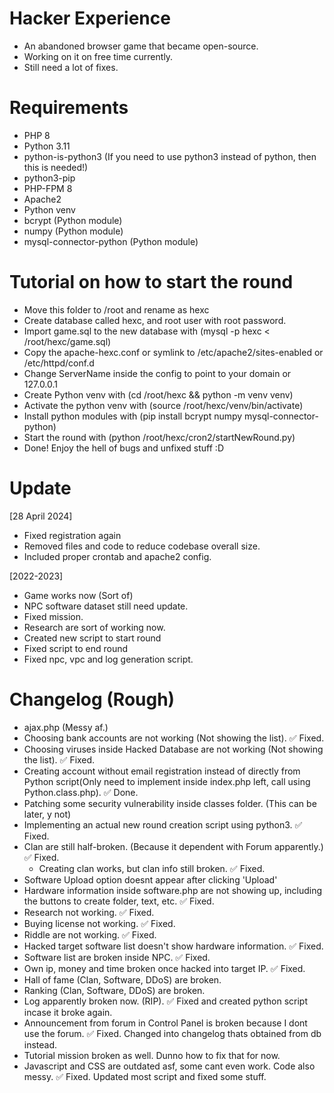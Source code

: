# Hacker Experience
- An abandoned browser game that became open-source.
- Working on it on free time currently.
- Still need a lot of fixes.

# Requirements
- PHP 8
- Python 3.11
- python-is-python3 (If you need to use python3 instead of python, then this is needed!)
- python3-pip
- PHP-FPM 8
- Apache2
- Python venv
- bcrypt (Python module)
- numpy (Python module)
- mysql-connector-python (Python module)

# Tutorial on how to start the round
- Move this folder to /root and rename as hexc
- Create database called hexc, and root user with root password.
- Import game.sql to the new database with (mysql -p hexc < /root/hexc/game.sql)
- Copy the apache-hexc.conf or symlink to /etc/apache2/sites-enabled or /etc/httpd/conf.d
- Change ServerName inside the config to point to your domain or 127.0.0.1
- Create Python venv with (cd /root/hexc && python -m venv venv)
- Activate the python venv with (source /root/hexc/venv/bin/activate)
- Install python modules with (pip install bcrypt numpy mysql-connector-python)
- Start the round with (python /root/hexc/cron2/startNewRound.py)
- Done! Enjoy the hell of bugs and unfixed stuff :D

# Update
[28 April 2024]
- Fixed registration again
- Removed files and code to reduce codebase overall size.
- Included proper crontab and apache2 config.

[2022-2023]
- Game works now (Sort of)
- NPC software dataset still need update.
- Fixed mission.
- Research are sort of working now.
- Created new script to start round
- Fixed script to end round
- Fixed npc, vpc and log generation script.

# Changelog (Rough)
- ajax.php (Messy af.)
- Choosing bank accounts are not working (Not showing the list). :white_check_mark:﻿  Fixed.
- Choosing viruses inside Hacked Database are not working (Not showing the list). :white_check_mark:﻿  Fixed.
- Creating account without email registration instead of directly from Python script(Only need to implement inside index.php left, call using Python.class.php). :white_check_mark:﻿  Done.
- Patching some security vulnerability inside classes folder. (This can be later, y not)
- Implementing an actual new round creation script using python3.  :white_check_mark:﻿  Fixed.
- Clan are still half-broken. (Because it dependent with Forum apparently.) :white_check_mark:﻿  Fixed.
    - Creating clan works, but clan info still broken. :white_check_mark:﻿  Fixed.
- Software Upload option doesnt appear after clicking 'Upload'
- Hardware information inside software.php are not showing up, including the buttons to create folder, text, etc. :white_check_mark:﻿  Fixed.
- Research not working. :white_check_mark:﻿  Fixed.
- Buying license not working. :white_check_mark:﻿  Fixed.
- Riddle are not working. :white_check_mark:﻿  Fixed.
- Hacked target software list doesn't show hardware information. :white_check_mark:﻿  Fixed.
- Software list are broken inside NPC. :white_check_mark:﻿  Fixed.
- Own ip, money and time broken once hacked into target IP. :white_check_mark:﻿  Fixed.
- Hall of fame (Clan, Software, DDoS) are broken.
- Ranking (Clan, Software, DDoS) are broken.
- Log apparently broken now. (RIP). :white_check_mark:﻿  Fixed and created python script incase it broke again.
- Announcement from forum in Control Panel is broken because I dont use the forum. :white_check_mark:﻿  Fixed. Changed into changelog thats obtained from db instead.
- Tutorial mission broken as well. Dunno how to fix that for now.
- Javascript and CSS are outdated asf, some cant even work. Code also messy. :white_check_mark:﻿  Fixed. Updated most script and fixed some stuff.
